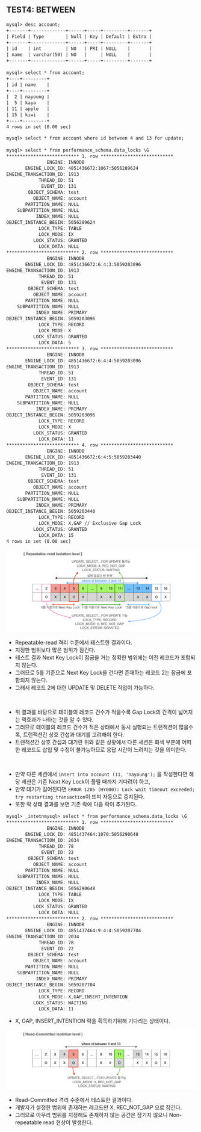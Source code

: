 ## TEST4: BETWEEN

```shell
mysql> desc account;
+-------+-------------+------+-----+---------+-------+
| Field | Type        | Null | Key | Default | Extra |
+-------+-------------+------+-----+---------+-------+
| id    | int         | NO   | PRI | NULL    |       |
| name  | varchar(50) | NO   |     | NULL    |       |
+-------+-------------+------+-----+---------+-------+

mysql> select * from account;
+----+---------+
| id | name    |
+----+---------+
|  2 | nayoung |
|  5 | kaya    |
| 11 | apple   |
| 15 | kiwi    |
+----+---------+
4 rows in set (0.00 sec)
```
```shell
mysql> select * from account where id between 4 and 13 for update;

mysql> select * from performance_schema.data_locks \G
*************************** 1. row ***************************
               ENGINE: INNODB
       ENGINE_LOCK_ID: 4851436672:1067:5056289624
ENGINE_TRANSACTION_ID: 1913
            THREAD_ID: 51
             EVENT_ID: 131
        OBJECT_SCHEMA: test
          OBJECT_NAME: account
       PARTITION_NAME: NULL
    SUBPARTITION_NAME: NULL
           INDEX_NAME: NULL
OBJECT_INSTANCE_BEGIN: 5056289624
            LOCK_TYPE: TABLE
            LOCK_MODE: IX
          LOCK_STATUS: GRANTED
            LOCK_DATA: NULL
*************************** 2. row ***************************
               ENGINE: INNODB
       ENGINE_LOCK_ID: 4851436672:6:4:3:5059203096
ENGINE_TRANSACTION_ID: 1913
            THREAD_ID: 51
             EVENT_ID: 131
        OBJECT_SCHEMA: test
          OBJECT_NAME: account
       PARTITION_NAME: NULL
    SUBPARTITION_NAME: NULL
           INDEX_NAME: PRIMARY
OBJECT_INSTANCE_BEGIN: 5059203096
            LOCK_TYPE: RECORD
            LOCK_MODE: X
          LOCK_STATUS: GRANTED
            LOCK_DATA: 5
*************************** 3. row ***************************
               ENGINE: INNODB
       ENGINE_LOCK_ID: 4851436672:6:4:4:5059203096
ENGINE_TRANSACTION_ID: 1913
            THREAD_ID: 51
             EVENT_ID: 131
        OBJECT_SCHEMA: test
          OBJECT_NAME: account
       PARTITION_NAME: NULL
    SUBPARTITION_NAME: NULL
           INDEX_NAME: PRIMARY
OBJECT_INSTANCE_BEGIN: 5059203096
            LOCK_TYPE: RECORD
            LOCK_MODE: X
          LOCK_STATUS: GRANTED
            LOCK_DATA: 11
*************************** 4. row ***************************
               ENGINE: INNODB
       ENGINE_LOCK_ID: 4851436672:6:4:5:5059203440
ENGINE_TRANSACTION_ID: 1913
            THREAD_ID: 51
             EVENT_ID: 131
        OBJECT_SCHEMA: test
          OBJECT_NAME: account
       PARTITION_NAME: NULL
    SUBPARTITION_NAME: NULL
           INDEX_NAME: PRIMARY
OBJECT_INSTANCE_BEGIN: 5059203440
            LOCK_TYPE: RECORD
            LOCK_MODE: X,GAP // Exclusive Gap Lock
          LOCK_STATUS: GRANTED
            LOCK_DATA: 15
4 rows in set (0.00 sec)
```

![](/_img/database/next_key_lock_between_repeatable_read_isolation_level.png)

- Repeatable-read 격리 수준에서 테스트한 결과이다.
- 지정한 범위보다 많은 범위가 잠긴다.
- 테스트 결과 Next Key Lock이 잠금을 거는 정확한 범위에는 이전 레코드가 포함되지 않는다. 
- 그러므로 5를 기준으로 Next Key Lock을 건다면 존재하는 레코드 2는 잠금에 포함되지 않는다. 
- 그래서 레코드 2에 대한 UPDATE 및 DELETE 작업이 가능하다.
<br>

- 위 결과를 바탕으로 테이블의 레코드 건수가 적을수록 Gap Lock의 간격이 넓어지는 역효과가 나타는 것을 알 수 있다. 
- 그러므로 테이블의 레코드 건수가 적은 상태에서 동시 실행되는 트랜잭션이 많을수록, 트랜잭션간 상호 간섭과 대기를 고려해야 한다. 
- 트랜잭션간 상호 간섭과 대기란 위와 같은 상황에서 다른 세션은 회색 부분에 어떠한 레코드도 삽입 및 수정이 불가능하므로 응답 시간이 느려지는 것을 의미한다.
<br>

- 만약 다른 세션에서 ```insert into account (11, 'nayoung');``` 을 작성한다면 해당 세션은 기존 Next Key Lock이 풀릴 때까지 기다려야 하고, 
- 만약 대기가 길어진다면 ```ERROR 1205 (HY000): Lock wait timeout exceeded; try restarting transaction```이 뜨며 자동으로 중지된다. 
- 또한 락 상태 결과를 보면 기존 락에 다음 락이 추가된다.

```shell
mysql> _intetnmysql> select * from performance_schema.data_locks \G
*************************** 1. row ***************************
               ENGINE: INNODB
       ENGINE_LOCK_ID: 4851437464:1070:5056290648
ENGINE_TRANSACTION_ID: 2034
            THREAD_ID: 78
             EVENT_ID: 22
        OBJECT_SCHEMA: test
          OBJECT_NAME: account
       PARTITION_NAME: NULL
    SUBPARTITION_NAME: NULL
           INDEX_NAME: NULL
OBJECT_INSTANCE_BEGIN: 5056290648
            LOCK_TYPE: TABLE
            LOCK_MODE: IX
          LOCK_STATUS: GRANTED
            LOCK_DATA: NULL
*************************** 2. row ***************************
               ENGINE: INNODB
       ENGINE_LOCK_ID: 4851437464:9:4:4:5059207704
ENGINE_TRANSACTION_ID: 2034
            THREAD_ID: 78
             EVENT_ID: 22
        OBJECT_SCHEMA: test
          OBJECT_NAME: account
       PARTITION_NAME: NULL
    SUBPARTITION_NAME: NULL
           INDEX_NAME: PRIMARY
OBJECT_INSTANCE_BEGIN: 5059207704
            LOCK_TYPE: RECORD
            LOCK_MODE: X,GAP,INSERT_INTENTION
          LOCK_STATUS: WAITING
            LOCK_DATA: 11

```
- X, GAP, INSERT_INTENTION 락을 획득하기위해 기다리는 상태이다.

![](/_img/database/next_key_lock_between_read_committed_isolation_level.png)

- Read-Committed 격리 수준에서 테스트한 결과이다.
- 개발자가 설정한 범위에 존재하는 레코드만 X, REC_NOT_GAP 으로 잠긴다.
- 그러므로 아무리 범위를 지정해도 존재하지 않는 공간은 잠기지 않으니 Non-repeatable read 현상이 발생한다.
